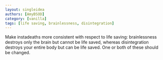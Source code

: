 ```yaml
---
layout: singleidea
authors: [AmyBSOD]
category: [vanilla]
tags: [life saving, brainlessness, disintegration]
---
```

Make instadeaths more consistent with respect to life saving: brainlessness destroys only the brain but cannot be life saved, whereas disintegration destroys your entire body but can be life saved. One or both of these should be changed.
